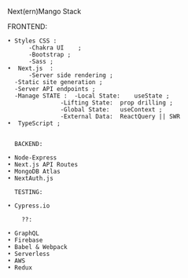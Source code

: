 Next(ern)Mango  Stack

FRONTEND:

    • Styles CSS :
          -Chakra UI 	;	
          -Bootstrap ;
          -Sass ;
    •  Next.js  :
          -Server side rendering ;
	  -Static site generation ;
	  -Server API endpoints ;
	  -Manage STATE :  -Local State:    useState ;
		           -Lifting State:  prop drilling ;
		           -Global State:   useContext ;
		           -External Data:  ReactQuery || SWR 
    •  TypeScript ;


      BACKEND:
      
    • Node-Express	
    • Next.js API Routes
    • MongoDB Atlas
    • NextAuth.js
      
      TESTING:
      
    • Cypress.io

        ??: 
     
    • GraphQL
    • Firebase
    • Babel & Webpack
    • Serverless
    • AWS
    • Redux
   
